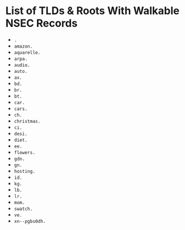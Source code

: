 # List of TLDs & Roots With Walkable NSEC Records

* `.`
* `amazon.`
* `aquarelle.`
* `arpa.`
* `audio.`
* `auto.`
* `ax.`
* `bd.`
* `br.`
* `bt.`
* `car.`
* `cars.`
* `ch.`
* `christmas.`
* `ci.`
* `desi.`
* `diet.`
* `ee.`
* `flowers.`
* `gdn.`
* `gn.`
* `hosting.`
* `id.`
* `kg.`
* `lb.`
* `lr.`
* `mom.`
* `swatch.`
* `ve.`
* `xn--pgbs0dh.`
